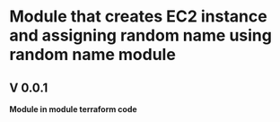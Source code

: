 # Module that creates EC2 instance and assigning random name using random name module

## V 0.0.1
**Module in module terraform code**
